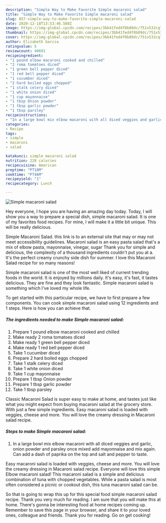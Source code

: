 ```yaml
---
description: "Simple Way to Make Favorite Simple macaroni salad"
title: "Simple Way to Make Favorite Simple macaroni salad"
slug: 857-simple-way-to-make-favorite-simple-macaroni-salad
date: 2020-12-18T13:53:46.588Z
image: https://img-global.cpcdn.com/recipes/3bb41fed4f0b89dc/751x532cq70/simple-macaroni-salad-recipe-main-photo.jpg
thumbnail: https://img-global.cpcdn.com/recipes/3bb41fed4f0b89dc/751x532cq70/simple-macaroni-salad-recipe-main-photo.jpg
cover: https://img-global.cpcdn.com/recipes/3bb41fed4f0b89dc/751x532cq70/simple-macaroni-salad-recipe-main-photo.jpg
author: Elizabeth Garcia
ratingvalue: 5
reviewcount: 40691
recipeingredient:
- "1 pound elbow macaroni cooked and chilled"
- "2 roma tomatoes diced"
- "1 green bell pepper diced"
- "1 red bell pepper diced"
- "1 cucumber diced"
- "2 hard boiled eggs chopped"
- "1 stalk celery diced"
- "1 white onion diced"
- "1 cup mayonnaise"
- "1 tbsp Onion powder"
- "1 tbsp garlic powder"
- "1 tbsp parsley"
recipeinstructions:
- "In a large bowl mix elbow macaroni with all diced veggies and garlic, onion powder and parsley once mixed add mayonnaise and mix again. Can add a dash of paprika on the top and salt and pepper to taste."
categories:
- Recipe
tags:
- simple
- macaroni
- salad

katakunci: simple macaroni salad 
nutrition: 228 calories
recipecuisine: American
preptime: "PT18M"
cooktime: "PT46M"
recipeyield: "1"
recipecategory: Lunch

---
```



![Simple macaroni salad](https://img-global.cpcdn.com/recipes/3bb41fed4f0b89dc/751x532cq70/simple-macaroni-salad-recipe-main-photo.jpg)

Hey everyone, I hope you are having an amazing day today. Today, I will show you a way to prepare a special dish, simple macaroni salad. It is one of my favorites food recipes. For mine, I will make it a little bit unique. This will be really delicious.

Simple Macaroni Salad. this link is to an external site that may or may not meet accessibility guidelines. Macaroni salad is an easy pasta salad that&#39;s a mix of elbow pasta, mayonnaise, vinegar, sugar Thank you for simple and delicious, the complexity of a thousand ingredients couldn&#39;t put you at a. It&#39;s the perfect creamy crunchy side dish for summer. I love this Macaroni Salad recipe for so many reasons!

Simple macaroni salad is one of the most well liked of current trending foods in the world. It is enjoyed by millions daily. It's easy, it's fast, it tastes delicious. They are fine and they look fantastic. Simple macaroni salad is something which I've loved my whole life.


To get started with this particular recipe, we have to first prepare a few components. You can cook simple macaroni salad using 12 ingredients and 1 steps. Here is how you can achieve that.

<!--inarticleads1-->

##### The ingredients needed to make Simple macaroni salad:

1. Prepare 1 pound elbow macaroni cooked and chilled
1. Make ready 2 roma tomatoes diced
1. Make ready 1 green bell pepper diced
1. Make ready 1 red bell pepper diced
1. Take 1 cucumber diced
1. Prepare 2 hard boiled eggs chopped
1. Take 1 stalk celery diced
1. Take 1 white onion diced
1. Take 1 cup mayonnaise
1. Prepare 1 tbsp Onion powder
1. Prepare 1 tbsp garlic powder
1. Take 1 tbsp parsley


Classic Macaroni Salad is super easy to make at home, and tastes just like what you might expect from buying macaroni salad at the grocery store. With just a few simple ingredients. Easy macaroni salad is loaded with veggies, cheese and more. You will love the creamy dressing in Macaroni salad recipe. 

<!--inarticleads2-->

##### Steps to make Simple macaroni salad:

1. In a large bowl mix elbow macaroni with all diced veggies and garlic, onion powder and parsley once mixed add mayonnaise and mix again. Can add a dash of paprika on the top and salt and pepper to taste.


Easy macaroni salad is loaded with veggies, cheese and more. You will love the creamy dressing in Macaroni salad recipe. Everyone will love this simple Elbow macaroni salad! This macaroni salad is a simple and delicious combination of tuna with chopped vegetables. While a pasta salad is most often considered a picnic or cookout dish, this tuna macaroni salad can be. 

So that is going to wrap this up for this special food simple macaroni salad recipe. Thank you very much for reading. I am sure that you will make this at home. There's gonna be interesting food at home recipes coming up. Remember to save this page in your browser, and share it to your loved ones, colleague and friends. Thank you for reading. Go on get cooking!
